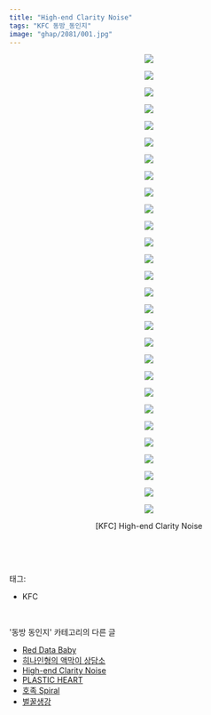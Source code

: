 ```yaml
---
title: "High-end Clarity Noise"
tags: "KFC 동방_동인지"
image: "ghap/2081/001.jpg"
---
```

<div class="article">
<p style="text-align: center; clear: none; float: none;"><img src="{{ site.nasurl }}/ghap/2081/001.jpg"/></p>
<p style="text-align: center; clear: none; float: none;"><img src="{{ site.nasurl }}/ghap/2081/002.jpg"/></p>
<p style="text-align: center; clear: none; float: none;"><img src="{{ site.nasurl }}/ghap/2081/003.jpg"/></p>
<p style="text-align: center; clear: none; float: none;"><img src="{{ site.nasurl }}/ghap/2081/004.jpg"/></p>
<p style="text-align: center; clear: none; float: none;"><img src="{{ site.nasurl }}/ghap/2081/005.jpg"/></p>
<p style="text-align: center; clear: none; float: none;"><img src="{{ site.nasurl }}/ghap/2081/006.jpg"/></p>
<p style="text-align: center; clear: none; float: none;"><img src="{{ site.nasurl }}/ghap/2081/007.jpg"/></p>
<p style="text-align: center; clear: none; float: none;"><img src="{{ site.nasurl }}/ghap/2081/008.jpg"/></p>
<p style="text-align: center; clear: none; float: none;"><img src="{{ site.nasurl }}/ghap/2081/009.jpg"/></p>
<p style="text-align: center; clear: none; float: none;"><img src="{{ site.nasurl }}/ghap/2081/010.jpg"/></p>
<p style="text-align: center; clear: none; float: none;"><img src="{{ site.nasurl }}/ghap/2081/011.jpg"/></p>
<p style="text-align: center; clear: none; float: none;"><img src="{{ site.nasurl }}/ghap/2081/012.jpg"/></p>
<p style="text-align: center; clear: none; float: none;"><img src="{{ site.nasurl }}/ghap/2081/013.jpg"/></p>
<p style="text-align: center; clear: none; float: none;"><img src="{{ site.nasurl }}/ghap/2081/014.jpg"/></p>
<p style="text-align: center; clear: none; float: none;"><img src="{{ site.nasurl }}/ghap/2081/015.jpg"/></p>
<p style="text-align: center; clear: none; float: none;"><img src="{{ site.nasurl }}/ghap/2081/016.jpg"/></p>
<p style="text-align: center; clear: none; float: none;"><img src="{{ site.nasurl }}/ghap/2081/017.jpg"/></p>
<p style="text-align: center; clear: none; float: none;"><img src="{{ site.nasurl }}/ghap/2081/018.jpg"/></p>
<p style="text-align: center; clear: none; float: none;"><img src="{{ site.nasurl }}/ghap/2081/019.jpg"/></p>
<p style="text-align: center; clear: none; float: none;"><img src="{{ site.nasurl }}/ghap/2081/020.jpg"/></p>
<p style="text-align: center; clear: none; float: none;"><img src="{{ site.nasurl }}/ghap/2081/021.jpg"/></p>
<p style="text-align: center; clear: none; float: none;"><img src="{{ site.nasurl }}/ghap/2081/022.jpg"/></p>
<p style="text-align: center; clear: none; float: none;"><img src="{{ site.nasurl }}/ghap/2081/023.jpg"/></p>
<p style="text-align: center; clear: none; float: none;"><img src="{{ site.nasurl }}/ghap/2081/024.jpg"/></p>
<p style="text-align: center; clear: none; float: none;"><img src="{{ site.nasurl }}/ghap/2081/025.jpg"/></p>
<p style="text-align: center; clear: none; float: none;"><img src="{{ site.nasurl }}/ghap/2081/026.jpg"/></p>
<p style="text-align: center; clear: none; float: none;"><img src="{{ site.nasurl }}/ghap/2081/027.jpg"/></p>
<p style="text-align: center; clear: none; float: none;"><img src="{{ site.nasurl }}/ghap/2081/028.jpg"/></p>
<p style="text-align: center; clear: none; float: none;">[KFC] High-end Clarity Noise</p>
<p><br/></p>
</div><br/>
<div class="tagTrail">
<p>태그: </p>
<ul>
<li>KFC</li>
</ul>
</div><br/>
<div class="another">
<p>'동방 동인지' 카테고리의 다른 글</p>
<ul>
<li><a href="/2016-09-09-ghap_2083">Red Data Baby</a></li>
<li><a href="/2016-09-09-ghap_2082">히나인형의 액막이 상담소</a></li>
<li><a href="/2016-09-09-ghap_2081">High-end Clarity Noise</a></li>
<li><a href="/2016-09-09-ghap_2080">PLASTIC HEART</a></li>
<li><a href="/2016-09-09-ghap_2078">호족 Spiral</a></li>
<li><a href="/2016-09-09-ghap_2077">벌꿀생강</a></li>
</ul>
</div><br/>
<div class="cb_module cb_fluid">
<div class="cb_wrt cb_profile">
</div><!-- commentList close -->
</div><br/>
